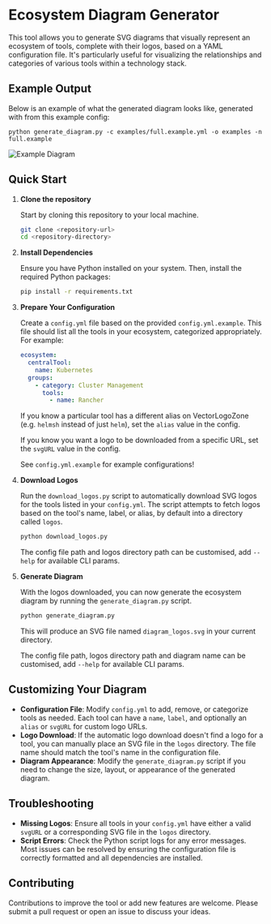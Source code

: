 # Ecosystem Diagram Generator

This tool allows you to generate SVG diagrams that visually represent an ecosystem of tools, complete with their logos, based on a YAML configuration file. It's particularly useful for visualizing the relationships and categories of various tools within a technology stack.

## Example Output

Below is an example of what the generated diagram looks like, generated with from this example config: 

`python generate_diagram.py -c examples/full.example.yml -o examples -n full.example`

![Example Diagram](examples/full.example_logos.svg)

## Quick Start

1. **Clone the repository**

   Start by cloning this repository to your local machine.

   ```bash
   git clone <repository-url>
   cd <repository-directory>
   ```

2. **Install Dependencies**

   Ensure you have Python installed on your system. Then, install the required Python packages:

   ```bash
   pip install -r requirements.txt
   ```

3. **Prepare Your Configuration**

   Create a `config.yml` file based on the provided `config.yml.example`. This file should list all the tools in your ecosystem, categorized appropriately. For example:

   ```yaml
   ecosystem:
     centralTool:
       name: Kubernetes
     groups:
       - category: Cluster Management
         tools:
           - name: Rancher
   ```

   If you know a particular tool has a different alias on VectorLogoZone (e.g. `helmsh` instead of just `helm`), set the `alias` value in the config.

   If you know you want a logo to be downloaded from a specific URL, set the `svgURL` value in the config.

   See `config.yml.example` for example configurations!

4. **Download Logos**

   Run the `download_logos.py` script to automatically download SVG logos for the tools listed in your `config.yml`. The script attempts to fetch logos based on the tool's name, label, or alias, by default into a directory called `logos`.

   ```bash
   python download_logos.py
   ```

   The config file path and logos directory path can be customised, add `--help` for available CLI params.

5. **Generate Diagram**

   With the logos downloaded, you can now generate the ecosystem diagram by running the `generate_diagram.py` script.

   ```bash
   python generate_diagram.py
   ```

   This will produce an SVG file named `diagram_logos.svg` in your current directory.

   The config file path, logos directory path and diagram name can be customised, add `--help` for available CLI params.

## Customizing Your Diagram

- **Configuration File**: Modify `config.yml` to add, remove, or categorize tools as needed. Each tool can have a `name`, `label`, and optionally an `alias` or `svgURL` for custom logo URLs.
- **Logo Download**: If the automatic logo download doesn't find a logo for a tool, you can manually place an SVG file in the `logos` directory. The file name should match the tool's name in the configuration file.
- **Diagram Appearance**: Modify the `generate_diagram.py` script if you need to change the size, layout, or appearance of the generated diagram.

## Troubleshooting

- **Missing Logos**: Ensure all tools in your `config.yml` have either a valid `svgURL` or a corresponding SVG file in the `logos` directory.
- **Script Errors**: Check the Python script logs for any error messages. Most issues can be resolved by ensuring the configuration file is correctly formatted and all dependencies are installed.

## Contributing

Contributions to improve the tool or add new features are welcome. Please submit a pull request or open an issue to discuss your ideas.
